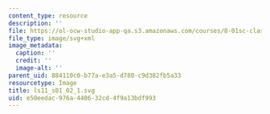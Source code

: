 ```yaml
---
content_type: resource
description: ''
file: https://ol-ocw-studio-app-qa.s3.amazonaws.com/courses/8-01sc-classical-mechanics-fall-2016/e50eedac976a440632cd4f9a13bdf993_ls11_s01_02_1.svg
file_type: image/svg+xml
image_metadata:
  caption: ''
  credit: ''
  image-alt: ''
parent_uid: 884110c0-b77a-e3a5-d780-c9d382fb5a33
resourcetype: Image
title: ls11_s01_02_1.svg
uid: e50eedac-976a-4406-32cd-4f9a13bdf993
---
```

